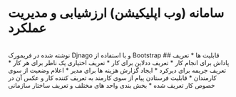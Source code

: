 # سامانه (وب اپلیکیشن) ارزشیابی و مدیریت عملکرد
<br/>
نوشته شده در فریمورک Djnago و با استفاده از Bootstrap
## قابلیت ها
* تعریف پاداش برای انجام کار
* تعریف ددلاین برای کار
* تعریف اختیاری یک ناظر برای هر کار
* تعریف جریمه برای دیرکرد
* ایجاد گزارش هزینه ها برای مدیر
* اعلام وضعیت از سوی کارمندان
* قابلیت فرستادن پیام از سوی کارمند به تعریف کننده کار و عکس آن در خصوص کار تعریف شده
* بخش بندی واحد های مختلف و تعریف ساختار سازمانی


 
